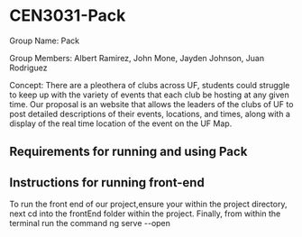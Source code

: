 # CEN3031-Pack
Group Name: Pack

Group Members: Albert Ramirez, John Mone, Jayden Johnson, Juan Rodriguez

Concept: There are a pleothera of clubs across UF, students could struggle to keep up with the variety of events that each club be hosting at any given time. Our proposal is an website that allows the leaders of the clubs of UF to post detailed descriptions of their events, locations, and times, along with a display of the real time location of the event on the UF Map. 

## Requirements for running and using Pack


## Instructions for running front-end

To run the front end of our project,ensure your within the project directory, next cd into the frontEnd folder within the project. Finally, from within the terminal run the command ng serve --open
